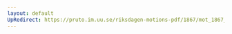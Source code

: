 ```yaml
---
layout: default
UpRedirect: https://pruto.im.uu.se/riksdagen-motions-pdf/1867/mot_1867__fk__20/mot_1867__fk__20-001.pdf
---
```

